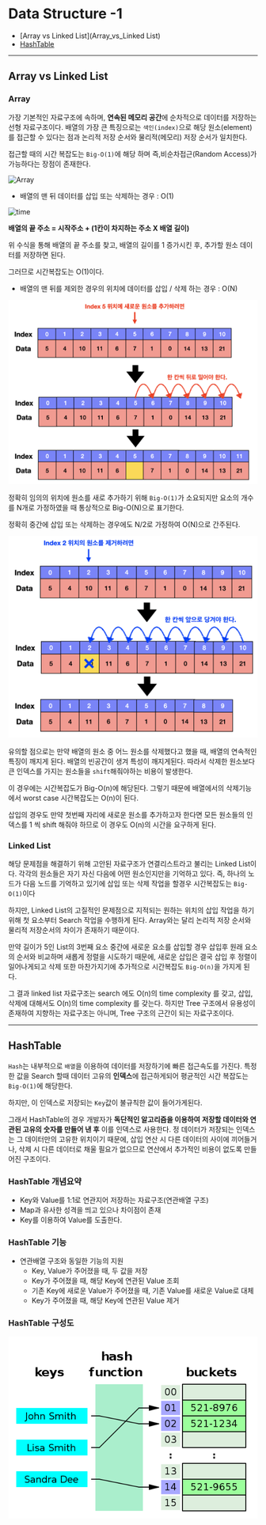 # Data Structure -1

- [Array vs Linked List](Array_vs_Linked List)
- [HashTable](HashTable)

***************************************

## Array vs Linked List

### Array

가장 기본적인 자료구조에 속하며, **연속된 메모리 공간**에 순차적으로 데이터를 저장하는 선형 자료구조이다.
배열의 가장 큰 특징으로는 `색인(index)`으로 해당 원소(element)를 접근할 수 있다는 점과 논리적 저장 순서와 물리적(메모리) 저장 순서가 일치한다.

접근할 때의 시간 복잡도는 `Big-O(1)`에 해당 하며 즉,비순차접근(Random Access)가 가능하다는 장점이 존재한다.

![Array](https://velog.velcdn.com/images%2Fcodenmh0822%2Fpost%2F36069838-32b5-460f-ad1e-706af189bcdc%2Fimage.png)

- 배열의 맨 뒤 데이터를 삽입 또는 삭제하는 경우 : O(1)

![time](https://velog.velcdn.com/images%2Fcodenmh0822%2Fpost%2F2a09cfb9-0d13-4b31-a4a9-fc9b8e216b46%2Fimage.png)

**배열의 끝 주소 = 시작주소 + (1칸이 차지하는 주소 X 배열 길이)**

위 수식을 통해 배열의 끝 주소를 찾고, 배열의 길이를 1 증가시킨 후, 추가할 원소 데이터를 저장하면 된다.

그러므로 시간복잡도는 O(1)이다. 

- 배열의 맨 뒤를 제외한 경우의 위치에 데이터를 삽입 / 삭제 하는 경우 : O(N)

![img.png](img/array_insert.png)

정확히 임의의 위치에 원소를 새로 추가하기 위해 `Big-O(1)`가 소요되지만 요소의 개수를 N개로 가정하였을 때 통상적으로 Big-O(N)으로 표기한다.

정확히 중간에 삽입 또는 삭제하는 경우에도 N/2로 가정하여 O(N)으로 간주된다.

![array_delete](img/array_delete.png)

유의할 점으로는 만약 배열의 원소 중 어느 원소를 삭제했다고 했을 때, 배열의 연속적인 특징이 깨지게 된다.
배열의 빈공간이 생겨 특성이 깨지게된다. 따라서 삭제한 원소보다 큰 인덱스를 가지는 원소들을 `shift`해줘야하는 비용이 발생한다.

이 경우에는 시간복잡도가 Big-O(n)에 해당된다. 그렇기 때문에 배열에서의 삭제기능에서 worst case 시간복잡도는 O(n)이 된다.

삽입의 경우도 만약 첫번째 자리에 새로운 원소를 추가하고자 한다면 모든 원소들의 인덱스를 1 씩 shift 해줘야 하므로 이 경우도 O(n)의 시간을 요구하게 된다.

### Linked List
해당 문제점을 해결하기 위해 고안된 자료구조가 연결리스트라고 불리는 Linked List이다. 각각의 원소들은 자기 자신 다음에 어떤 원소인지만을 기억하고 있다.
즉, 하나의 노드가 다음 노드를 기억하고 있기에 삽입 또는 삭제 작업을 할경우 시간복잡도는 `Big-O(1)`이다

하지만, Linked List의 고질적인 문제점으로 지적되는 원하는 위치의 삽입 작업을 하기위해 첫 요소부터 Search 작업을 수행하게 된다.
Array와는 달리 논리적 저장 순서와 물리적 저장순서의 차이가 존재하기 때문이다.

만약 길이가 5인 List의 3번째 요소 중간에 새로운 요소를 삽입할 경우 삽입후 원래 요소의 순서와 비교하며 새롭게 정렬을 시도하기 때문에, 새로운 삽입은
결국 삽입 후 정렬이 일어나게되고 삭제 또한 마찬가지기에 추가적으로 시간복잡도 `Big-O(n)`을 가지게 된다.

그 결과 linked list 자료구조는 search 에도 O(n)의 time complexity 를 갖고, 삽입, 삭제에 대해서도 O(n)의 time complexity 를 갖는다.
하지만 Tree 구조에서 유용성이 존재하여 지향하는 자료구조는 아니며, Tree 구조의 근간이 되는 자료구조이다.

*****************

## HashTable

`Hash`는 내부적으로 `배열`을 이용하여 데이터를 저장하기에 빠른 접근속도를 가진다.
특정한 값을 Search 할때 데이터 고유의 **인덱스**에 접근하게되어 평균적인 시간 복잡도는 `Big-O(1)`에 해당한다.

하지만, 이 인덱스로 저장되는 `Key`값이 불규칙한 값이 들어가게된다.

그래서 HashTable의 경우 개발자가 **독단적인 알고리즘을 이용하여** **저장할 데이터와 연관된 고유의 숫자를 만들어 낸 후** 이를 인덱스로 사용한다.
정 데이터가 저장되는 인덱스는 그 데이터만의 고유한 위치이기 때문에, 삽입 연산 시 다른 데이터의 사이에 끼어들거나, 삭제 시 다른 데이터로 채울 필요가 없으므로 연산에서 추가적인 비용이 없도록 만들어진 구조이다.

### HashTable 개념요약

- Key와 Value를 1:1로 연관지어 저장하는 자료구조(연관배열 구조)
- Map과 유사한 성격을 띄고 있으나 차이점이 존재
- Key를 이용하여 Value를 도출한다.

### HashTable 기능

- 연관배열 구조와 동일한 기능의 지원
  - Key, Value가 주어졌을 때, 두 값을 저장
  - Key가 주어졌을 때, 해당 Key에 연관된 Value 조회
  - 기존 Key에 새로운 Value가 주어졌을 때, 기존 Value를 새로운 Value로 대체
  - Key가 주어졌을 때, 해당 Key에 연관된 Value 제거

### HashTable 구성도

![HashTable](img/hashTable.png)

